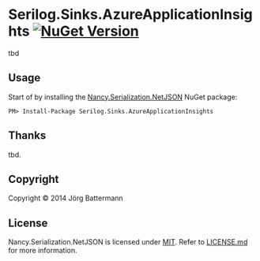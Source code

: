 # Serilog.Sinks.AzureApplicationInsights [![NuGet Version](http://img.shields.io/nuget/v/Serilog.Sinks.AzureApplicationInsights.svg?style=flat)](https://www.nuget.org/packages/Serilog.Sinks.AzureApplicationInsights/)

tbd


## Usage

Start of by installing the [Nancy.Serialization.NetJSON](https://www.nuget.org/packages/Serilog.Sinks.AzureApplicationInsights/) NuGet package:

`PM> Install-Package Serilog.Sinks.AzureApplicationInsights`


## Thanks

tbd.

## Copyright

Copyright © 2014 Jörg Battermann

## License

Nancy.Serialization.NetJSON is licensed under [MIT](http://www.opensource.org/licenses/mit-license.php "Read more about the MIT license form"). Refer to [LICENSE.md](https://github.com/jbattermann/Nancy.Serialization.NetJSON/blob/master/LICENSE.md) for more information.

